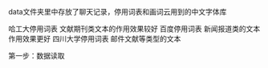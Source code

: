 data文件夹里中存放了聊天记录，停用词表和画词云用到的中文字体库

哈工大停用词表      文献期刊类文本的作用效果较好 
百度停用词表        新闻报道类的文本作用效果更好
四川大学停用词表     邮件文献等类型的文本

第一步：数据读取

